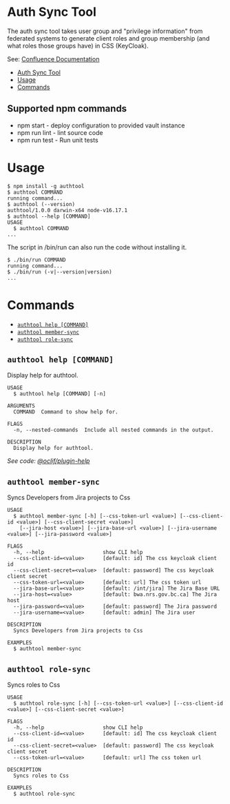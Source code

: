# Auth Sync Tool

The auth sync tool takes user group and "privilege information" from federated systems to generate client roles and group membership (and what roles those groups have) in CSS (KeyCloak).

See: [Confluence Documentation](https://apps.nrs.gov.bc.ca/int/confluence/x/LpZvBQ)


<!-- toc -->
* [Auth Sync Tool](#auth-sync-tool)
* [Usage](#usage)
* [Commands](#commands)
<!-- tocstop -->

## Supported npm commands

* npm start - deploy configuration to provided vault instance
* npm run lint - lint source code
* npm run test - Run unit tests
# Usage
<!-- usage -->
```sh-session
$ npm install -g authtool
$ authtool COMMAND
running command...
$ authtool (--version)
authtool/1.0.0 darwin-x64 node-v16.17.1
$ authtool --help [COMMAND]
USAGE
  $ authtool COMMAND
...
```
<!-- usagestop -->

The script in /bin/run can also run the code without installing it.

```sh-session
$ ./bin/run COMMAND
running command...
$ ./bin/run (-v|--version|version)
...
```

# Commands
<!-- commands -->
* [`authtool help [COMMAND]`](#authtool-help-command)
* [`authtool member-sync`](#authtool-member-sync)
* [`authtool role-sync`](#authtool-role-sync)

## `authtool help [COMMAND]`

Display help for authtool.

```
USAGE
  $ authtool help [COMMAND] [-n]

ARGUMENTS
  COMMAND  Command to show help for.

FLAGS
  -n, --nested-commands  Include all nested commands in the output.

DESCRIPTION
  Display help for authtool.
```

_See code: [@oclif/plugin-help](https://github.com/oclif/plugin-help/blob/v5.1.19/src/commands/help.ts)_

## `authtool member-sync`

Syncs Developers from Jira projects to Css

```
USAGE
  $ authtool member-sync [-h] [--css-token-url <value>] [--css-client-id <value>] [--css-client-secret <value>]
    [--jira-host <value>] [--jira-base-url <value>] [--jira-username <value>] [--jira-password <value>]

FLAGS
  -h, --help                   show CLI help
  --css-client-id=<value>      [default: id] The css keycloak client id
  --css-client-secret=<value>  [default: password] The css keycloak client secret
  --css-token-url=<value>      [default: url] The css token url
  --jira-base-url=<value>      [default: /int/jira] The Jira Base URL
  --jira-host=<value>          [default: bwa.nrs.gov.bc.ca] The Jira host
  --jira-password=<value>      [default: password] The Jira password
  --jira-username=<value>      [default: admin] The Jira user

DESCRIPTION
  Syncs Developers from Jira projects to Css

EXAMPLES
  $ authtool member-sync
```

## `authtool role-sync`

Syncs roles to Css

```
USAGE
  $ authtool role-sync [-h] [--css-token-url <value>] [--css-client-id <value>] [--css-client-secret <value>]

FLAGS
  -h, --help                   show CLI help
  --css-client-id=<value>      [default: id] The css keycloak client id
  --css-client-secret=<value>  [default: password] The css keycloak client secret
  --css-token-url=<value>      [default: url] The css token url

DESCRIPTION
  Syncs roles to Css

EXAMPLES
  $ authtool role-sync
```
<!-- commandsstop -->
